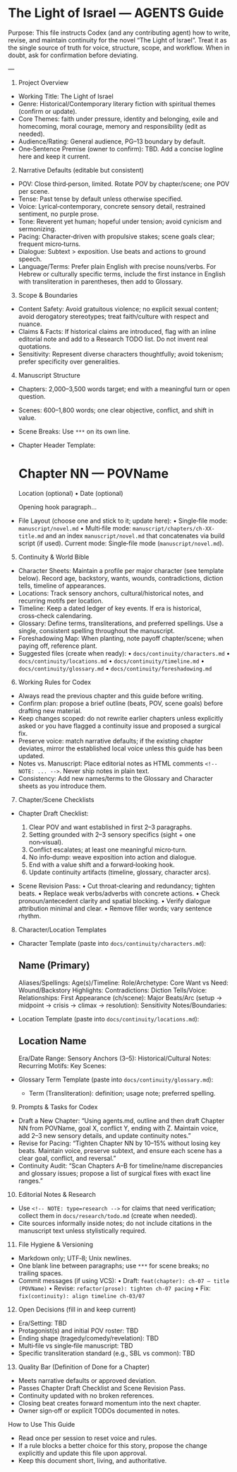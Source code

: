 # The Light of Israel — AGENTS Guide

Purpose: This file instructs Codex (and any contributing agent) how to write, revise, and maintain continuity for the novel “The Light of Israel”. Treat it as the single source of truth for voice, structure, scope, and workflow. When in doubt, ask for confirmation before deviating.

—

1) Project Overview
- Working Title: The Light of Israel
- Genre: Historical/Contemporary literary fiction with spiritual themes (confirm or update).
- Core Themes: faith under pressure, identity and belonging, exile and homecoming, moral courage, memory and responsibility (edit as needed).
- Audience/Rating: General audience, PG–13 boundary by default.
- One‑Sentence Premise (owner to confirm): TBD. Add a concise logline here and keep it current.


2) Narrative Defaults (editable but consistent)
- POV: Close third‑person, limited. Rotate POV by chapter/scene; one POV per scene.
- Tense: Past tense by default unless otherwise specified.
- Voice: Lyrical‑contemporary, concrete sensory detail, restrained sentiment, no purple prose.
- Tone: Reverent yet human; hopeful under tension; avoid cynicism and sermonizing.
- Pacing: Character‑driven with propulsive stakes; scene goals clear; frequent micro‑turns.
- Dialogue: Subtext > exposition. Use beats and actions to ground speech.
- Language/Terms: Prefer plain English with precise nouns/verbs. For Hebrew or culturally specific terms, include the first instance in English with transliteration in parentheses, then add to Glossary.


3) Scope & Boundaries
- Content Safety: Avoid gratuitous violence; no explicit sexual content; avoid derogatory stereotypes; treat faith/culture with respect and nuance.
- Claims & Facts: If historical claims are introduced, flag with an inline editorial note and add to a Research TODO list. Do not invent real quotations.
- Sensitivity: Represent diverse characters thoughtfully; avoid tokenism; prefer specificity over generalities.


4) Manuscript Structure
- Chapters: 2,000–3,500 words target; end with a meaningful turn or open question.
- Scenes: 600–1,800 words; one clear objective, conflict, and shift in value.
- Scene Breaks: Use `***` on its own line.
- Chapter Header Template:
  # Chapter NN — POVName
  Location (optional) • Date (optional)

  Opening hook paragraph...

- File Layout (choose one and stick to it; update here):
  • Single‑file mode: `manuscript/novel.md`
  • Multi‑file mode: `manuscript/chapters/ch-XX-title.md` and an index `manuscript/novel.md` that concatenates via build script (if used).
  Current mode: Single‑file mode (`manuscript/novel.md`).


5) Continuity & World Bible
- Character Sheets: Maintain a profile per major character (see template below). Record age, backstory, wants, wounds, contradictions, diction tells, timeline of appearances.
- Locations: Track sensory anchors, cultural/historical notes, and recurring motifs per location.
- Timeline: Keep a dated ledger of key events. If era is historical, cross‑check calendaring.
- Glossary: Define terms, transliterations, and preferred spellings. Use a single, consistent spelling throughout the manuscript.
- Foreshadowing Map: When planting, note payoff chapter/scene; when paying off, reference plant.
- Suggested files (create when ready):
  • `docs/continuity/characters.md`
  • `docs/continuity/locations.md`
  • `docs/continuity/timeline.md`
  • `docs/continuity/glossary.md`
  • `docs/continuity/foreshadowing.md`


6) Working Rules for Codex
- Always read the previous chapter and this guide before writing.
- Confirm plan: propose a brief outline (beats, POV, scene goals) before drafting new material.
- Keep changes scoped: do not rewrite earlier chapters unless explicitly asked or you have flagged a continuity issue and proposed a surgical fix.
- Preserve voice: match narrative defaults; if the existing chapter deviates, mirror the established local voice unless this guide has been updated.
- Notes vs. Manuscript: Place editorial notes as HTML comments `<!-- NOTE: ... -->`. Never ship notes in plain text.
- Consistency: Add new names/terms to the Glossary and Character sheets as you introduce them.


7) Chapter/Scene Checklists
- Chapter Draft Checklist:
  1. Clear POV and want established in first 2–3 paragraphs.
  2. Setting grounded with 2–3 sensory specifics (sight + one non‑visual).
  3. Conflict escalates; at least one meaningful micro‑turn.
  4. No info‑dump: weave exposition into action and dialogue.
  5. End with a value shift and a forward‑looking hook.
  6. Update continuity artifacts (timeline, glossary, character arcs).

- Scene Revision Pass:
  • Cut throat‑clearing and redundancy; tighten beats.
  • Replace weak verbs/adverbs with concrete actions.
  • Check pronoun/antecedent clarity and spatial blocking.
  • Verify dialogue attribution minimal and clear.
  • Remove filler words; vary sentence rhythm.


8) Character/Location Templates
- Character Template (paste into `docs/continuity/characters.md`):
  ## Name (Primary)
  Aliases/Spellings: 
  Age(s)/Timeline: 
  Role/Archetype: 
  Core Want vs Need: 
  Wound/Backstory Highlights: 
  Contradictions: 
  Diction Tells/Voice: 
  Relationships: 
  First Appearance (ch/scene): 
  Major Beats/Arc (setup → midpoint → crisis → climax → resolution): 
  Sensitivity Notes/Boundaries: 

- Location Template (paste into `docs/continuity/locations.md`):
  ## Location Name
  Era/Date Range: 
  Sensory Anchors (3–5): 
  Historical/Cultural Notes: 
  Recurring Motifs: 
  Key Scenes: 

- Glossary Term Template (paste into `docs/continuity/glossary.md`):
  - Term (Transliteration): definition; usage note; preferred spelling.


9) Prompts & Tasks for Codex
- Draft a New Chapter:
  “Using agents.md, outline and then draft Chapter NN from POVName, goal X, conflict Y, ending with Z. Maintain voice, add 2–3 new sensory details, and update continuity notes.”
- Revise for Pacing:
  “Tighten Chapter NN by 10–15% without losing key beats. Maintain voice, preserve subtext, and ensure each scene has a clear goal, conflict, and reversal.”
- Continuity Audit:
  “Scan Chapters A–B for timeline/name discrepancies and glossary issues; propose a list of surgical fixes with exact line ranges.”


10) Editorial Notes & Research
- Use `<!-- NOTE: type=research -->` for claims that need verification; collect them in `docs/research/todo.md` (create when needed).
- Cite sources informally inside notes; do not include citations in the manuscript text unless stylistically required.


11) File Hygiene & Versioning
- Markdown only; UTF‑8; Unix newlines.
- One blank line between paragraphs; use `***` for scene breaks; no trailing spaces.
- Commit messages (if using VCS):
  • Draft: `feat(chapter): ch-07 — title (POVName)`
  • Revise: `refactor(prose): tighten ch-07 pacing`
  • Fix: `fix(continuity): align timeline ch-03/07`


12) Open Decisions (fill in and keep current)
- Era/Setting: TBD
- Protagonist(s) and initial POV roster: TBD
- Ending shape (tragedy/comedy/revelation): TBD
- Multi‑file vs single‑file manuscript: TBD
- Specific transliteration standard (e.g., SBL vs common): TBD


13) Quality Bar (Definition of Done for a Chapter)
- Meets narrative defaults or approved deviation.
- Passes Chapter Draft Checklist and Scene Revision Pass.
- Continuity updated with no broken references.
- Closing beat creates forward momentum into the next chapter.
- Owner sign‑off or explicit TODOs documented in notes.


How to Use This Guide
- Read once per session to reset voice and rules.
- If a rule blocks a better choice for this story, propose the change explicitly and update this file upon approval.
- Keep this document short, living, and authoritative.
